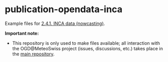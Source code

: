 # publication-opendata-inca

Example files for [2.4.1. INCA data (nowcasting)](https://github.com/MeteoSwiss/publication-opendata/tree/main#252-241-inca-data-nowcasting).

**Important note:**
- This repository is only used to make files available; all interaction with the OGD@MeteoSwiss project (issues, discussions, etc.) takes place in the [main repository](https://github.com/MeteoSwiss/publication-opendata/tree/main#readme).
